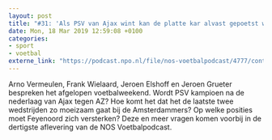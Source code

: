 ```yaml
---
layout: post
title: "#31: 'Als PSV van Ajax wint kan de platte kar alvast gepoetst worden'"
date: Mon, 18 Mar 2019 12:59:08 +0100
categories: 
- sport 
- voetbal 
externe_link: "https://podcast.npo.nl/file/nos-voetbalpodcast/4777/content.omroep.nl/portal/podcast/nporadio1/nos-voetbalpodcast/2019/03/nporadio1_nos-voetbalpodcast_20190318_nos-voetbalpodcast-31-als-psv-van-ajax-wint-kan-de-platte-kar-alvast-gepoetst-worden_ED4C9Q.mp3"
---
```


Arno Vermeulen, Frank Wielaard, Jeroen Elshoff en Jeroen Grueter bespreken het afgelopen voetbalweekend. Wordt PSV kampioen na de nederlaag van Ajax tegen AZ? Hoe komt het dat het de laatste twee wedstrijden zo moeizaam gaat bij de Amsterdammers? Op welke posities moet Feyenoord zich versterken? Deze en meer vragen komen voorbij in de dertigste aflevering van de NOS Voetbalpodcast.
